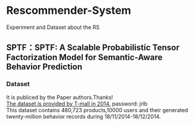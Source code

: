 # Rescommender-System
Experiment and Dataset about the RS
## SPTF：SPTF: A Scalable Probabilistic Tensor Factorization Model for Semantic-Aware Behavior Prediction
### Dataset
  It is publiced by the Paper authors.Thanks!<br>
  [The dataset is provided by T-mall in 2014.]( http://pan.baidu.com/s/1mhQ0ifQ)  password: jrlb <br>
  This dataset contains 480,723 products,10000 users and their generated twenty-million behavior records during 18/11/2014-18/12/2014.
